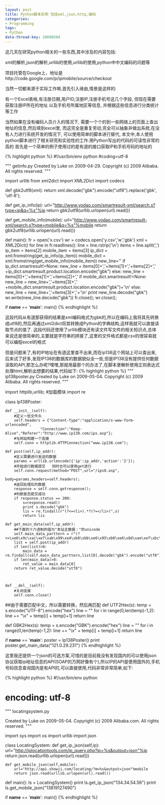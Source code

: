 ```yaml
---
layout: post
title: Python脚本实例 包括xml,json,http,编码
categories:
- Programming
tags:
- Python
data-thread-key: 20090504
---
```


这几天在研究python相关的一些东西,其中涉及的内容包括:

xml的解析,json的解析,urllib的使用,urllib的使用,python中中文编码的问题等

项目托管在Google上，地址是http://code.google.com/p/ipmobile/source/checkout

当然一切都来源于实际工作嘛,首先引入缘由,情景是这样的:

有一个Excel表格,有注册日期,用户ID,注册IP,注册手机号这几个字段,
但现在需要获取注册IP所在的地址 以及手机号所属地区等信息,
并根据这些信息进行分类统计等工作  

当然如果在没有编码人员介入的情况下,
需要一个个的到一些网络上的页面上查出地址的信息,然后填到excel里,
而这完全是重复劳动,完全可以抽象并做出系统,在没有人力进行系统开发的情况下,
可以使用简单的脚本进行替代,
本文中,本人使用python脚本进行了相关研究和实验性的工作.用Python写出的代码的可读性非常的高的
首先是一个简单的例子使用过的是有道的接口获取IP和手机号码的地址的

{% highlight python %}
#!/usr/bin/env python
#coding=utf-8

"""
getinfo.py
Created by Luke on 2009-04-29.
Copyright (c) 2009 Alibaba. All rights reserved.
"""

import urllib
from xml2dict import XML2Dict
import codecs


def gbk2utf8(xml):
    return xml.decode("gbk").encode("utf8").replace('gbk', 'utf-8');

def get_ip_info(ip):
    url="http://www.yodao.com/smartresult-xml/search.s?type=ip&q=%s"%ip
    return  gbk2utf8(urllib.urlopen(url).read())

def get_mobile_info(mobile):
    url="http://www.yodao.com/smartresult-xml/search.s?type=mobile&q=%s"%mobile
    return gbk2utf8(urllib.urlopen(url).read())


def main():
    fr = open('x.csv')
    wr = codecs.open('y.csv','w','gbk')
    xml = XML2Dict()
    for line in fr.readlines():
        line = line.rstrip('\n')
        items = line.split(',')
        ip_item = items[2]
        mobile_item = items[3]
        ip_dict = xml.fromstring(get_ip_info(ip_item))
        mobile_dict = xml.fromstring(get_mobile_info(mobile_item))
        new_line=''
        if ip_dict.smartresult!=None:
            new_line = items[0]+','+items[1]+','+items[2]+','
                                         +ip_dict.smartresult.product.location.encode("gbk")
        else:
            new_line = items[0]+','+items[1]+','+items[2]+','
        if mobile_dict.smartresult!=None:
            new_line = new_line+','+items[3]+','
                                         +mobile_dict.smartresult.product.location.encode("gbk")+'\n'
        else:
            new_line = new_line+','+items[3]+','+'\n'
        print new_line.decode("gbk")
        wr.write(new_line.decode("gbk"))
    fr.close();
    wr.close();


if __name__ == '__main__':
    main()
{% endhighlight %}

这段代码从有道那获得的结果是xml编码格式为gbk的,所以在编码上我将其先转换成utf8的,然后再通过xml2dict将其转换成Python的字典结构,这样我就可以直接读取节点的值了.
这段代码还使用了urllib模块还有读文件写文件的相关知识点,总体来说还是很简单的,主要就是字符串的拼接了,这里的文件格式都是csv的很容易就可以编程excel的格式

但是问题来了,有的IP地址在有道这里查不出来,而在ip138这个网站上可以查出来,后来试了好多,发现IP138的数据库的数据貌似全一些,但是IP138没有提供任何数据读取的API,那怎么办呢?嘿嘿,那就用最那个的办法了,在脚本里解析使用正则表达式处理html,解析出想要的结果,代码如下:
{% highlight python %}
"""
ip138poster.py
Created by Luke on 2009-05-04.
Copyright (c) 2009 Alibaba. All rights reserved.
"""

import httplib,urllib;  #加载模块
import re

class Ip138Poster:

    def __init__(self):
        #定义一些文件头
        self.headers = {"Content-Type":"application/x-www-form-urlencoded",
                    "Connection":"Keep-Alive","Referer":"http://www.ip138.com/ips.asp"};
        #与网站构建一个连接
        self.conn = httplib.HTTPConnection("www.ip138.com");

    def post(self,ip_addr):
        #定义需要进行发送的数据
        params = urllib.urlencode({'ip':ip_addr,'action':'2'});
        #开始进行数据提交   同时也可以使用get进行
        self.conn.request(method="POST",url="/ips8.asp",
                                            body=params,headers=self.headers);
        #返回处理后的数据
        response = self.conn.getresponse();
        #判断是否提交成功
        if response.status == 200:
            s=response.read()
            print s.decode("gbk")
            lis = re.findall(r"(?<=<li>).*?(?=</li>)",s)
            return lis

    def get_main_data(self,ip_addr):
        ##下面的十六进制的值为"本站主数据："的unicode
        self.main_data_parttern = r"(?<=\xe6\x9c\xac\xe7\xab\x99\xe4\xb8\xbb\xe6\x95\xb0\xe6\x8d\xae\xef\xbc\x9a).*"
        list = self.post(ip_addr)
        if len(list)>0:
            main_data = re.findall(self.main_data_parttern,list[0].decode("gbk").encode("utf8"))
        if len(main_data)>0:
            ret_value = main_data[0]
        return ret_value.decode("utf8")



    def __del__(self):
        #关闭连接
        self.conn.close()



##由于需要匹配中文，所以需要转换，然后再匹配
def UTF2Hex(s):
    temp = s.encode("UTF-8").encode("hex")
    line = ""
    for i in range(0,len(temp)-1,2):
        line += "\\x" + temp[i] + temp[i+1]
    return line

def GBK2Hex(s):
    temp = s.encode("GBK").encode("hex")
    line = ""
    for i in range(0,len(temp)-1,2):
        line += "\\x" + temp[i] + temp[i+1]
    return line


if __name__ == '__main__':
    poster = Ip138Poster()
    print poster.get_main_data("121.0.29.231")
{% endhighlight %}


这里我还提供一个json的可选方案,可惜的是目前我没有发现国内的可以使用json协议获取ip地址信息的API(SOAP的万网好像有个),所以IP的API是使用国外的,手机号码信息查询国内是有API的,可以直接使用,代码非常非常简单,如下:

{% highlight python %}
#!/usr/bin/env python
# encoding: utf-8
"""
locatingsystem.py

Created by Luke on 2009-05-04.
Copyright (c) 2009 Alibaba.com. All rights reserved.
"""

import sys
import os
import urllib
import json

class LocatingSystem:
    def get_ip_json(self,ip):
        url="http://iplocationtools.com/ip_query.php?ip=%s&output=json"%ip
        return json.read(urllib.urlopen(url).read())

    def get_mobile_json(self,mobile):
        url="http://api.showji.com/locating/?m=%s&output=json"%mobile
        return json.read(urllib.urlopen(url).read())

def main():
    ls = LocatingSystem()
    print ls.get_ip_json("134.34.54.56")
    print ls.get_mobile_json("13819127490")


if __name__ == '__main__':
    main()
{% endhighlight %}

